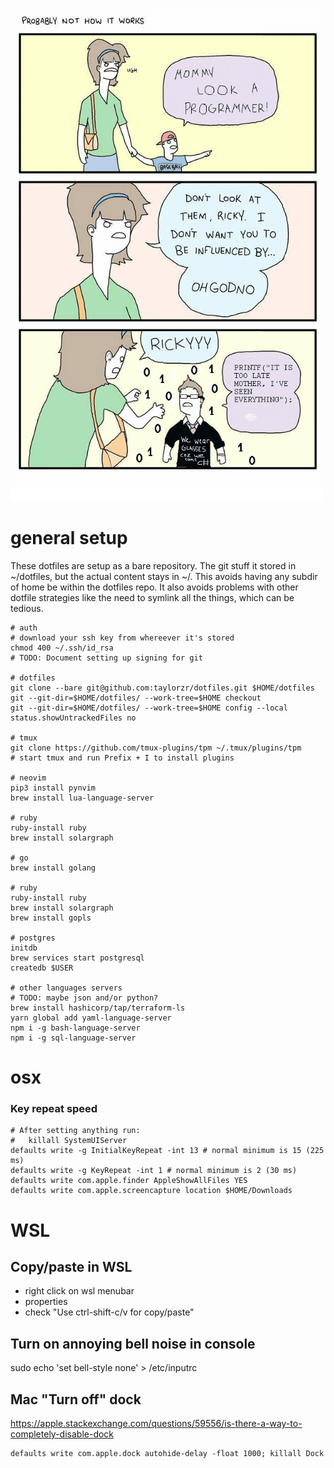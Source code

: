 ![life](life.png)
# general setup

These dotfiles are setup as a bare repository. The git stuff it stored in ~/dotfiles, but the actual
content stays in ~/. This avoids having any subdir of home be within the dotfiles repo. It also
avoids problems with other dotfile strategies like the need to symlink all the things, which can be
tedious.

```
# auth
# download your ssh key from whereever it's stored
chmod 400 ~/.ssh/id_rsa
# TODO: Document setting up signing for git

# dotfiles
git clone --bare git@github.com:taylorzr/dotfiles.git $HOME/dotfiles
git --git-dir=$HOME/dotfiles/ --work-tree=$HOME checkout
git --git-dir=$HOME/dotfiles/ --work-tree=$HOME config --local status.showUntrackedFiles no

# tmux
git clone https://github.com/tmux-plugins/tpm ~/.tmux/plugins/tpm
# start tmux and run Prefix + I to install plugins

# neovim
pip3 install pynvim
brew install lua-language-server

# ruby
ruby-install ruby
brew install solargraph

# go
brew install golang

# ruby
ruby-install ruby
brew install solargraph
brew install gopls

# postgres
initdb
brew services start postgresql
createdb $USER

# other languages servers
# TODO: maybe json and/or python?
brew install hashicorp/tap/terraform-ls
yarn global add yaml-language-server
npm i -g bash-language-server
npm i -g sql-language-server
```

# osx

### Key repeat speed
```
# After setting anything run:
#   killall SystemUIServer
defaults write -g InitialKeyRepeat -int 13 # normal minimum is 15 (225 ms)
defaults write -g KeyRepeat -int 1 # normal minimum is 2 (30 ms)
defaults write com.apple.finder AppleShowAllFiles YES
defaults write com.apple.screencapture location $HOME/Downloads
```

# WSL

## Copy/paste in WSL
- right click on wsl menubar
- properties
- check "Use ctrl-shift-c/v for copy/paste"

## Turn on annoying bell noise in console
sudo echo 'set bell-style none' > /etc/inputrc

## Mac "Turn off" dock
https://apple.stackexchange.com/questions/59556/is-there-a-way-to-completely-disable-dock
```
defaults write com.apple.dock autohide-delay -float 1000; killall Dock
```
